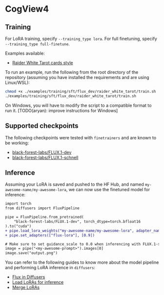 # CogView4

## Training

For LoRA training, specify `--training_type lora`. For full finetuning, specify `--training_type full-finetune`.

Examples available:
- [Raider White Tarot cards style](../../examples/training/sft/flux_dev/raider_white_tarot/)

To run an example, run the following from the root directory of the repository (assuming you have installed the requirements and are using Linux/WSL):

```bash
chmod +x ./examples/training/sft/flux_dev/raider_white_tarot/train.sh
./examples/training/sft/flux_dev/raider_white_tarot/train.sh
```

On Windows, you will have to modify the script to a compatible format to run it. [TODO(aryan): improve instructions for Windows]

## Supported checkpoints

The following checkpoints were tested with `finetrainers` and are known to be working:

- [black-forest-labs/FLUX.1-dev](https://huggingface.co/black-forest-labs/FLUX.1-dev)
- [black-forest-labs/FLUX.1-schnell](https://huggingface.co/black-forest-labs/FLUX.1-schnell)

## Inference

Assuming your LoRA is saved and pushed to the HF Hub, and named `my-awesome-name/my-awesome-lora`, we can now use the finetuned model for inference:

```diff
import torch
from diffusers import FluxPipeline

pipe = FluxPipeline.from_pretrained(
    "black-forest-labs/FLUX.1-dev", torch_dtype=torch.bfloat16
).to("cuda")
+ pipe.load_lora_weights("my-awesome-name/my-awesome-lora", adapter_name="flux-lora")
+ pipe.set_adapters(["flux-lora"], [0.9])

# Make sure to set guidance_scale to 0.0 when inferencing with FLUX.1-schnell or derivative models
image = pipe("<my-awesome-prompt>").images[0]
image.save("output.png")
```

You can refer to the following guides to know more about the model pipeline and performing LoRA inference in `diffusers`:

- [Flux in Diffusers](https://huggingface.co/docs/diffusers/main/en/api/pipelines/flux)
- [Load LoRAs for inference](https://huggingface.co/docs/diffusers/main/en/tutorials/using_peft_for_inference)
- [Merge LoRAs](https://huggingface.co/docs/diffusers/main/en/using-diffusers/merge_loras)
